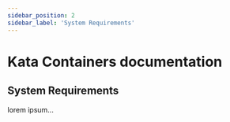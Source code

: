 ```yaml
---
sidebar_position: 2
sidebar_label: 'System Requirements'
---
```

# Kata Containers documentation
## System Requirements

lorem ipsum...
